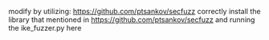 modify by utilizing: https://github.com/ptsankov/secfuzz
correctly install the library that mentioned in https://github.com/ptsankov/secfuzz 
and running the  ike_fuzzer.py here

